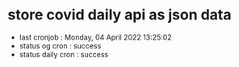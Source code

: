 # store covid daily api as json data

- last cronjob : Monday, 04 April 2022 13:25:02
- status og cron : success
- status daily cron : success
      
      